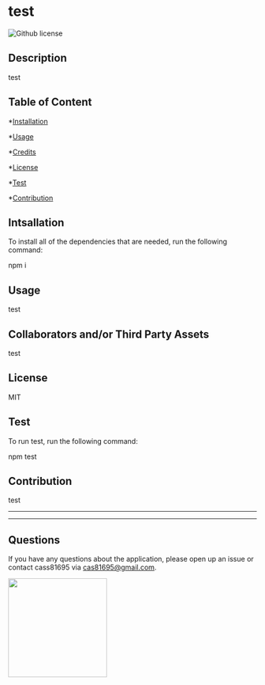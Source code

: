 # test

![Github license](https://img.shields.io/badge/License-MIT-yellow.svg)

## Description

test

## Table of Content

*[Installation](#installation)

*[Usage](#usage)

*[Credits](#credits)

*[License](#license)

*[Test](#test)

*[Contribution](#contribution)

## Intsallation

To install all of the dependencies that are needed, run the following command:

npm i

## Usage

test

## Collaborators and/or Third Party Assets

test

## License

MIT

## Test

To run test, run the following command:

npm test

## Contribution

test

----------------------------------------------





-----------------------------------------------

## Questions

If you have any questions about the application, please open up an issue or contact cass81695 via cas81695@gmail.com.

<img src= "undefined" width ="200px" height="200px">